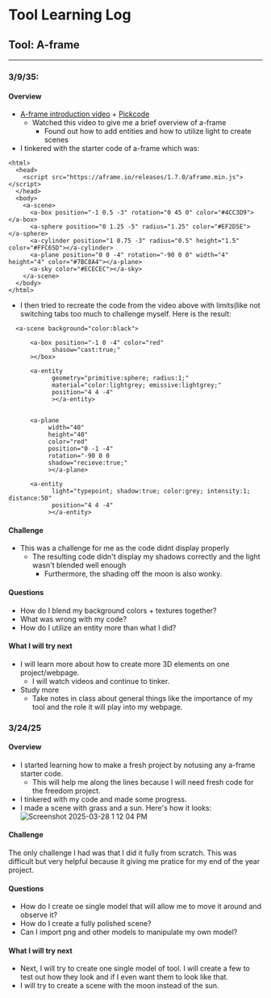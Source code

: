 # Tool Learning Log

## Tool: **A-frame**

---

### 3/9/35:
#### Overview
* [A-frame introduction video](https://www.youtube.com/watch?v=QaXnXuHMkaI) + [Pickcode](https://app.pickcode.io/home/sandbox)
     * Watched this video to give me a brief overview of a-frame
       * Found out how to add entities and how to utilize light to create scenes
 * I tinkered with the starter code of a-frame which was:
```
<html>
  <head>
    <script src="https://aframe.io/releases/1.7.0/aframe.min.js"></script>
  </head>
  <body>
    <a-scene>
      <a-box position="-1 0.5 -3" rotation="0 45 0" color="#4CC3D9"></a-box>
      <a-sphere position="0 1.25 -5" radius="1.25" color="#EF2D5E"></a-sphere>
      <a-cylinder position="1 0.75 -3" radius="0.5" height="1.5" color="#FFC65D"></a-cylinder>
      <a-plane position="0 0 -4" rotation="-90 0 0" width="4" height="4" color="#7BC8A4"></a-plane>
      <a-sky color="#ECECEC"></a-sky>
    </a-scene>
  </body>
</html>
```
* I then tried to recreate the code from the video above with limits(like not switching tabs too much to challenge myself. Here is the result:
```
  <a-scene background="color:black">
      
      <a-box position="-1 0 -4" color="red"
            shasow="cast:true;"
      ></box>

      <a-entity
            geometry="primitive:sphere; radius:1;"
            material="color:lightgrey; emissive:lightgrey;"
            position="4 4 -4"
            ></a-entity>
            

      <a-plane
           width="40"
           height="40"
           color="red"
           position="0 -1 -4"
           rotation="-90 0 0
           shadow="recieve:true;"
           ></a-plane>

      <a-entity
            light="typepoint; shadow:true; color:grey; intensity:1; distance:50"
            position="4 4 -4"
           ></a-entity>
  ```
#### Challenge
* This was a challenge for me as the code didnt display properly
    * The resulting code didn't display my shadows correctly and the light wasn't blended well enough
        * Furthermore, the shading off the moon is also wonky.
#### Questions
* How do I blend my background colors + textures together?
* What was wrong with my code?
* How do I utilize an entity more than what I did?
#### What I will try next
* I will learn more about how to create more 3D elements on one project/webpage.
    * I will watch videos and continue to tinker.
* Study more
    * Take notes in class about general things like the importance of my tool and the role it will play into my webpage.
 
### 3/24/25
#### Overview
* I started learning how to make a fresh project by notusing any a-frame starter code.
    * This will help me along the lines because I will need fresh code for the freedom project.
* I tinkered with my code and made some progress.
* I made a scene with grass and a sun. Here's how it looks:
  ![Screenshot 2025-03-28 1 12 04 PM](https://github.com/user-attachments/assets/aa7a16b5-7fd9-4bdb-86d2-00b73ff30849)
#### Challenge
The only challenge I had was that I did it fully from scratch. This was difficult but very helpful because it giving me pratice for my end of the year project.
#### Questions
* How do I create oe single model that will allow me to move it around and observe it?
* How do I create a fully polished scene?
* Can I import png and other models to manipulate my own model?
#### What I will try next
* Next, I will try to create one single model of tool. I will create a few to test out how they look and if I even want them to look like that.
* I will try to create a scene with the moon instead of the sun.

  
 


<!-- 
* Links you used today (websites, videos, etc)
* Things you tried, progress you made, etc
* Challenges, a-ha moments, etc
* Questions you still have
* What you're going to try next
-->
